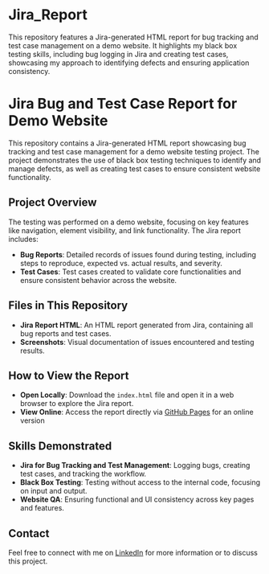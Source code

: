 # Jira_Report
This repository features a Jira-generated HTML report for bug tracking and test case management on a demo website. It highlights my black box testing skills, including bug logging in Jira and creating test cases, showcasing my approach to identifying defects and ensuring application consistency.
# Jira Bug and Test Case Report for Demo Website

This repository contains a Jira-generated HTML report showcasing bug tracking and test case management for a demo website testing project. The project demonstrates the use of black box testing techniques to identify and manage defects, as well as creating test cases to ensure consistent website functionality.

## Project Overview

The testing was performed on a demo website, focusing on key features like navigation, element visibility, and link functionality. The Jira report includes:

- **Bug Reports**: Detailed records of issues found during testing, including steps to reproduce, expected vs. actual results, and severity.
- **Test Cases**: Test cases created to validate core functionalities and ensure consistent behavior across the website.

## Files in This Repository

- **Jira Report HTML**: An HTML report generated from Jira, containing all bug reports and test cases.
- **Screenshots**: Visual documentation of issues encountered and testing results.

## How to View the Report

- **Open Locally**: Download the `index.html` file and open it in a web browser to explore the Jira report.
- **View Online**: Access the report directly via [GitHub Pages](https://mamdemariam.github.io/Jira_Report/) for an online version 

## Skills Demonstrated

- **Jira for Bug Tracking and Test Management**: Logging bugs, creating test cases, and tracking the workflow.
- **Black Box Testing**: Testing without access to the internal code, focusing on input and output.
- **Website QA**: Ensuring functional and UI consistency across key pages and features.

## Contact

Feel free to connect with me on [LinkedIn](<www.linkedin.com/in/mikael-amdemariam-tadesse>) for more information or to discuss this project.

